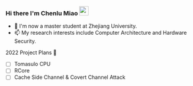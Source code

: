 ### Hi there I'm Chenlu Miao <img src="https://media.giphy.com/media/hvRJCLFzcasrR4ia7z/giphy.gif" width="25px">

<!--
**miaochenlu/miaochenlu** is a ✨ _special_ ✨ repository because its `README.md` (this file) appears on your GitHub profile.

Here are some ideas to get you started:

- 🔭 I’m currently working on ...
- 🌱 I’m currently learning ...
- 👯 I’m looking to collaborate on ...
- 🤔 I’m looking for help with ...
- 💬 Ask me about ...
- 📫 How to reach me: ...
- 😄 Pronouns: ...
- ⚡ Fun fact: ...
-->


- 🔭 I'm now a master student at Zhejiang University.
- 📫 My research interests include Computer Architecture and Hardware Security.

2022 Project Plans 🤔
- [ ] Tomasulo CPU
- [ ] RCore
- [ ] Cache Side Channel & Covert Channel Attack

